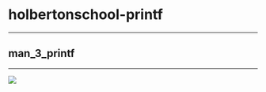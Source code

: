 <h1>holbertonschool-printf</h1>
<hr>
<h2>man_3_printf</h2>
<hr>
<img src="https://cdn.pimylifeup.com/wp-content/uploads/2020/06/man-command-thumbnail-noWM.png">
